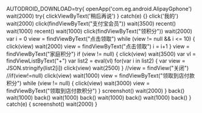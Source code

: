 AUTODROID_DOWNLOAD=try{
openApp('com.eg.android.AlipayGphone')
wait(2000)
try{ clickViewByText('稍后再说') } catch(e) {}
click('我的')
wait(2000)
click(findViewByText("支付宝会员"))
wait(3500)
recent()
wait(1000)
recent()
wait(1000)
click(findViewByText("领积分"))
wait(2000)
var i = 0
view = findViewByText("点击领取")
while (view != null && i <= 10) {
    click(view)
    wait(2000)
    view = findViewByText("点击领取")
    i = i+1
}
view = findViewByText("家庭积分")
if (view != null) {
    click(view)
    wait(3500)
    var vl = findViewListByText("+")
var list2 = eval(vl)
 for(var i in list2) {
       var view = JSON.stringify(list2[i])
        click(view)
        wait(2500)
    }
//view = findView("关闭")
//if(view!=null) click(view)
wait(1000)
    view = findViewByText("领取到店付款积分")
    while (view != null) {
        click(view)
        wait(3000)
        view = findViewByText("领取到店付款积分")
    }
screenshot()
wait(2000)
}
back()
wait(1000)
back()
wait(1000)
back()
wait(1000)
back()
wait(1000)
back()
} catch(e) {
screenshot()
wait(2000)
}

